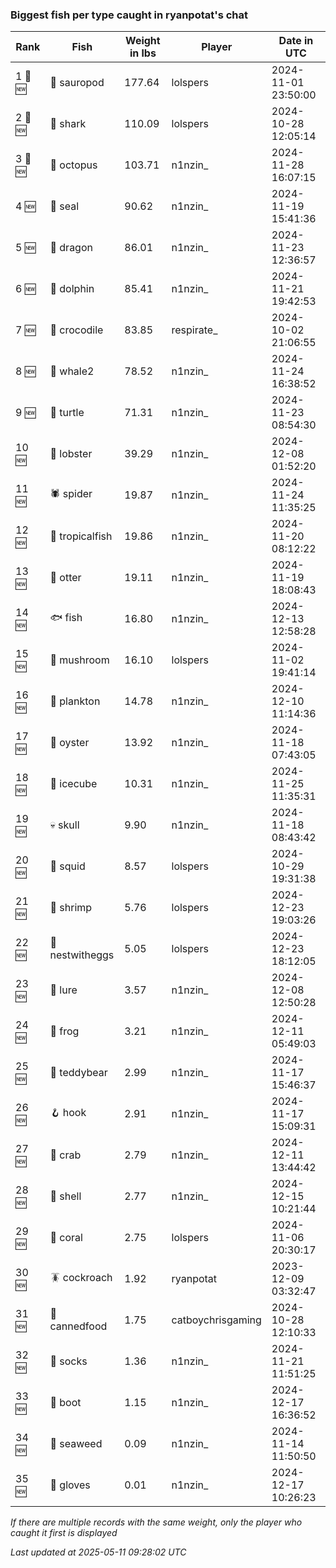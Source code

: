 ### Biggest fish per type caught in ryanpotat's chat
| Rank | Fish | Weight in lbs | Player | Date in UTC |
|------|--------|-----------|---------|------|
| 1 🥇 🆕 | 🦕 sauropod | 177.64 | lolspers | 2024-11-01 23:50:00 |
| 2 🥈 🆕 | 🦈 shark | 110.09 | lolspers | 2024-10-28 12:05:14 |
| 3 🥉 🆕 | 🐙 octopus | 103.71 | n1nzin_ | 2024-11-28 16:07:15 |
| 4 🆕 | 🦭 seal | 90.62 | n1nzin_ | 2024-11-19 15:41:36 |
| 5 🆕 | 🐉 dragon | 86.01 | n1nzin_ | 2024-11-23 12:36:57 |
| 6 🆕 | 🐬 dolphin | 85.41 | n1nzin_ | 2024-11-21 19:42:53 |
| 7 🆕 | 🐊 crocodile | 83.85 | respirate_ | 2024-10-02 21:06:55 |
| 8 🆕 | 🐋 whale2 | 78.52 | n1nzin_ | 2024-11-24 16:38:52 |
| 9 🆕 | 🐢 turtle | 71.31 | n1nzin_ | 2024-11-23 08:54:30 |
| 10 🆕 | 🦞 lobster | 39.29 | n1nzin_ | 2024-12-08 01:52:20 |
| 11 🆕 | 🕷️ spider | 19.87 | n1nzin_ | 2024-11-24 11:35:25 |
| 12 🆕 | 🐠 tropicalfish | 19.86 | n1nzin_ | 2024-11-20 08:12:22 |
| 13 🆕 | 🦦 otter | 19.11 | n1nzin_ | 2024-11-19 18:08:43 |
| 14 🆕 | 🐟 fish | 16.80 | n1nzin_ | 2024-12-13 12:58:28 |
| 15 🆕 | 🍄 mushroom | 16.10 | lolspers | 2024-11-02 19:41:14 |
| 16 🆕 | 🦠 plankton | 14.78 | n1nzin_ | 2024-12-10 11:14:36 |
| 17 🆕 | 🦪 oyster | 13.92 | n1nzin_ | 2024-11-18 07:43:05 |
| 18 🆕 | 🧊 icecube | 10.31 | n1nzin_ | 2024-11-25 11:35:31 |
| 19 🆕 | 💀 skull | 9.90 | n1nzin_ | 2024-11-18 08:43:42 |
| 20 🆕 | 🦑 squid | 8.57 | lolspers | 2024-10-29 19:31:38 |
| 21 🆕 | 🦐 shrimp | 5.76 | lolspers | 2024-12-23 19:03:26 |
| 22 🆕 | 🪺 nestwitheggs | 5.05 | lolspers | 2024-12-23 18:12:05 |
| 23 🆕 | 🎏 lure | 3.57 | n1nzin_ | 2024-12-08 12:50:28 |
| 24 🆕 | 🐸 frog | 3.21 | n1nzin_ | 2024-12-11 05:49:03 |
| 25 🆕 | 🧸 teddybear | 2.99 | n1nzin_ | 2024-11-17 15:46:37 |
| 26 🆕 | 🪝 hook | 2.91 | n1nzin_ | 2024-11-17 15:09:31 |
| 27 🆕 | 🦀 crab | 2.79 | n1nzin_ | 2024-12-11 13:44:42 |
| 28 🆕 | 🐚 shell | 2.77 | n1nzin_ | 2024-12-15 10:21:44 |
| 29 🆕 | 🪸 coral | 2.75 | lolspers | 2024-11-06 20:30:17 |
| 30 🆕 | 🪳 cockroach | 1.92 | ryanpotat | 2023-12-09 03:32:47 |
| 31 🆕 | 🥫 cannedfood | 1.75 | catboychrisgaming | 2024-10-28 12:10:33 |
| 32 🆕 | 🧦 socks | 1.36 | n1nzin_ | 2024-11-21 11:51:25 |
| 33 🆕 | 👢 boot | 1.15 | n1nzin_ | 2024-12-17 16:36:52 |
| 34 🆕 | 🌿 seaweed | 0.09 | n1nzin_ | 2024-11-14 11:50:50 |
| 35 🆕 | 🧤 gloves | 0.01 | n1nzin_ | 2024-12-17 10:26:23 |

_If there are multiple records with the same weight, only the player who caught it first is displayed_

_Last updated at 2025-05-11 09:28:02 UTC_